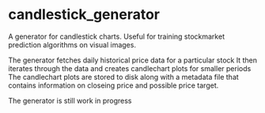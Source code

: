 # candlestick_generator
 A generator for candlestick charts. Useful for training stockmarket prediction algorithms on visual images.
 
 The generator fetches daily historical price data for a particular stock
 It then iterates through the data and creates candlechart plots for smaller periods 
 The candlechart plots are stored to disk along with a metadata  file that contains information on closeing price and possible price target.
 
The generator is still work in progress
